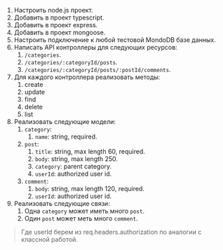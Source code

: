1. Настроить node.js проект.
2. Добавить в проект typescript.
3. Добавить в проект express.
4. Добавить в проект mongoose.
5. Настроить подключение к любой тестовой MondoDB базе данных.
6. Написать API контроллеры для следующих ресурсов:
   1. `/categories`.
   2. `/categories/:categoryId/posts`.
   3. `/categories/:categoryId/posts/:postId/comments`.
7. Для каждого контроллера реализовать методы:
	1. create
	2. update
	3. find
	4. delete
	5. list
8. Реализовать следующие модели:
   1. `category`:
      1. `name`: string, required.
   2. `post`:
      1. `title`: string, max length 60, required.
      2. `body`: string, max length 250.
      3. `category`: parent category.
      4. `userId`: authorized user id.
   3. `comment`:
      1. `body`: string, max length 120, required.
      2. `userId`: authorized user id.
9. Реализовать следующие связи:
   1. Одна `category` может иметь много `post`.
   2. Один `post` может меть много `comment`.
> Где userId берем из req.headers.authorization по аналогии с классной работой.
